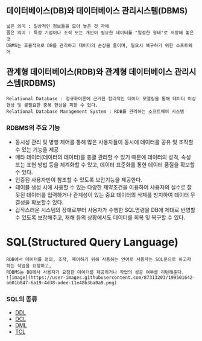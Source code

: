 ## 데이터베이스(DB)와 데이터베이스 관리시스템(DBMS)
    넓은 의미 : 일상적인 정보들을 모아 놓은 것 자체
    좁은 의미 : 특정 기업이나 조직 또는 개인이 필요한 데이터를 "일정한 형태"로 저장해 놓은 것
    DBMS는 효율적으로 DB를 관리하고 데이터의 손상을 줄이며, 필요시 복구하기 위한 소프트웨어

## 관계형 데이터베이스(RDB)와 관계형 데이터베이스 관리시스템(RDBMS)
    Relational Database : 정규화이론에 근거한 합리적인 데이터 모델링을 통해 데이터 이상 현상 및 불필요한 중복 현상을 피할 수 있다.
    Relational Database Management System : RDB를 관리하는 소프트웨어 시스템

### RDBMS의 주요 기능
- 동시성 관리 및 병행 제어를 통해 많은 사용자들이 동시에 데이터를 공유 및 조작할 수 있는 기능을 제공
- 메타 데이터(데이터의 데이터)를 총괄 관리할 수 있기 때문에 데이터의 성격, 속성 또는 표현 방법 등을 체계화할 수 있고, 데이터 표준화를 통한 데이터 품질을 확보할 수 있다. 
- 인증된 사용자만이 참조할 수 있도록 보안기능을 제공한다. 
- 테이블 생성 시에 사용할 수 있는 다양한 제약조건을 이용하여 사용자의 실수로 잘못된 데이터를 입력하거나 관계성이 있는 중요 데이터의 삭제를 방지하여 데이터 무결성을 확보할수 있다. 
- 갑작스러운 시스템의 장애로부터 사용자가 수행한 SQL명령을 DB에 제대로 반영할 수 있도록 보장해주고, 재해 등의 상황에서도 데이터를 회복 및 복구할 수 있다.


# SQL(Structured Query Language)
    RDB에서 데이터를 정의, 조작, 제어하기 위해 사용하는 언어로 사용자는 SQL문으로 하고자 하는 작업을 요청하고,
    RDBMS는 DB에서 사용자가 요청한 데이터를 제공하거나 작업의 성공 여부를 리턴해준다. 
    ![image](https://user-images.githubusercontent.com/87313203/199501642-a601b847-6a19-4d38-adee-11e48b3ba0a9.png)


### SQL의 종류 
- [DDL](./DDL.md)
- [DCL](./DCL.md)
- [DML](./DML.md)
- [TCL](./TCL.md)

